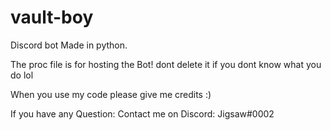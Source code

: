 # vault-boy
Discord bot Made in python. 

The proc file is for hosting the Bot!
dont delete it if you dont know what you do lol

When you use my code please give me credits :)

If you have any Question: 
Contact me on Discord:
Jigsaw#0002
